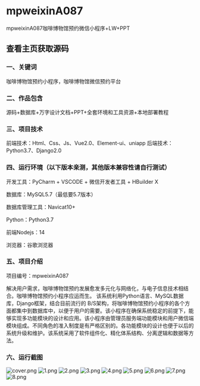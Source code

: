 # mpweixinA087
mpweixinA087咖啡博物馆预约微信小程序+LW+PPT
 
## 查看主页获取源码

### 一、关键词
咖啡博物馆预约小程序，咖啡博物馆微信预约平台

### 二、作品包含
源码+数据库+万字设计文档+PPT+全套环境和工具资源+本地部署教程

### 三、项目技术
前端技术：Html、Css、Js、Vue2.0、Element-ui、uniapp
后端技术：Python3.7、Django2.0

### 四、运行环境（以下版本亲测，其他版本兼容性请自行测试）
开发工具：PyCharm + VSCODE + 微信开发者工具 + HBuilder X

数据库：MySQL5.7（最低要5.7版本）

数据库管理工具：Navicat10+

Python：Python3.7

前端Nodejs：14

浏览器：谷歌浏览器

### 五、项目介绍
项目编号：mpweixinA087

解决用户需求，咖啡博物馆预约发展愈发多元化与网络化，与电子信息技术相结合。咖啡博物馆预约小程序应运而生。
该系统利用Python语言、MySQL数据库，Django框架，结合目前流行的 B/S架构，将咖啡博物馆预约小程序的各个方面都集中到数据库中，以便于用户的需要。该小程序在确保系统稳定的前提下，能够实现多功能模块的设计和应用。该小程序由管理员服务端功能模块和用户微信端模块组成。不同角色的准入制度是有严格区别的。各功能模块的设计也便于以后的系统升级和维护。该系统采用了软件组件化、精化体系结构、分离逻辑和数据等方法。

### 六、运行截图

![cover.png](./cover.png)
![1.png](./1.png)
![2.png](./2.png)
![3.png](./3.png)
![4.png](./4.png)
![5.png](./5.png)
![6.png](./6.png)
![7.png](./7.png)
![8.png](./8.png)
